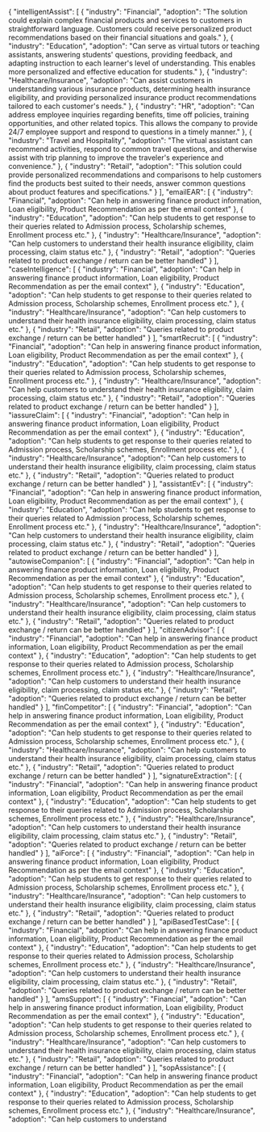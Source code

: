 {
  "intelligentAssist": [
    { "industry": "Financial", "adoption": "The solution could explain complex financial products and services to customers in straightforward language. Customers could receive personalized product recommendations based on their financial situations and goals." },
    { "industry": "Education", "adoption": "Can serve as virtual tutors or teaching assistants, answering students' questions, providing feedback, and adapting instruction to each learner's level of understanding. This enables more personalized and effective education for students." },
    { "industry": "Healthcare/Insurance", "adoption": "Can assist customers in understanding various insurance products, determining health insurance eligibility, and providing personalized insurance product recommendations tailored to each customer's needs." },
    { "industry": "HR", "adoption": "Can address employee inquiries regarding benefits, time off policies, training opportunities, and other related topics. This allows the company to provide 24/7 employee support and respond to questions in a timely manner." },
    { "industry": "Travel and Hospitality", "adoption": "The virtual assistant can recommend activities, respond to common travel questions, and otherwise assist with trip planning to improve the traveler's experience and convenience." },
    { "industry": "Retail", "adoption": "This solution could provide personalized recommendations and comparisons to help customers find the products best suited to their needs, answer common questions about product features and specifications." }
  ],
  "emailEAR": [
    { "industry": "Financial", "adoption": "Can help in answering finance product information, Loan eligibility, Product Recommendation as per the email context" },
    { "industry": "Education", "adoption": "Can help students to get response to their queries related to Admission process, Scholarship schemes, Enrollment process etc." },
    { "industry": "Healthcare/Insurance", "adoption": "Can help customers to understand their health insurance eligibility, claim processing, claim status etc." },
    { "industry": "Retail", "adoption": "Queries related to product exchange / return can be better handled" }
  ],
  "caseIntelligence": [
    { "industry": "Financial", "adoption": "Can help in answering finance product information, Loan eligibility, Product Recommendation as per the email context" },
    { "industry": "Education", "adoption": "Can help students to get response to their queries related to Admission process, Scholarship schemes, Enrollment process etc." },
    { "industry": "Healthcare/Insurance", "adoption": "Can help customers to understand their health insurance eligibility, claim processing, claim status etc." },
    { "industry": "Retail", "adoption": "Queries related to product exchange / return can be better handled" }
  ],
  "smartRecruit": [
    { "industry": "Financial", "adoption": "Can help in answering finance product information, Loan eligibility, Product Recommendation as per the email context" },
    { "industry": "Education", "adoption": "Can help students to get response to their queries related to Admission process, Scholarship schemes, Enrollment process etc." },
    { "industry": "Healthcare/Insurance", "adoption": "Can help customers to understand their health insurance eligibility, claim processing, claim status etc." },
    { "industry": "Retail", "adoption": "Queries related to product exchange / return can be better handled" }
  ],
  "iassureClaim": [
    { "industry": "Financial", "adoption": "Can help in answering finance product information, Loan eligibility, Product Recommendation as per the email context" },
    { "industry": "Education", "adoption": "Can help students to get response to their queries related to Admission process, Scholarship schemes, Enrollment process etc." },
    { "industry": "Healthcare/Insurance", "adoption": "Can help customers to understand their health insurance eligibility, claim processing, claim status etc." },
    { "industry": "Retail", "adoption": "Queries related to product exchange / return can be better handled" }
  ],
  "assistantEv": [
    { "industry": "Financial", "adoption": "Can help in answering finance product information, Loan eligibility, Product Recommendation as per the email context" },
    { "industry": "Education", "adoption": "Can help students to get response to their queries related to Admission process, Scholarship schemes, Enrollment process etc." },
    { "industry": "Healthcare/Insurance", "adoption": "Can help customers to understand their health insurance eligibility, claim processing, claim status etc." },
    { "industry": "Retail", "adoption": "Queries related to product exchange / return can be better handled" }
  ],
  "autowiseCompanion": [
    { "industry": "Financial", "adoption": "Can help in answering finance product information, Loan eligibility, Product Recommendation as per the email context" },
    { "industry": "Education", "adoption": "Can help students to get response to their queries related to Admission process, Scholarship schemes, Enrollment process etc." },
    { "industry": "Healthcare/Insurance", "adoption": "Can help customers to understand their health insurance eligibility, claim processing, claim status etc." },
    { "industry": "Retail", "adoption": "Queries related to product exchange / return can be better handled" }
  ],
  "citizenAdvisor": [
    { "industry": "Financial", "adoption": "Can help in answering finance product information, Loan eligibility, Product Recommendation as per the email context" },
    { "industry": "Education", "adoption": "Can help students to get response to their queries related to Admission process, Scholarship schemes, Enrollment process etc." },
    { "industry": "Healthcare/Insurance", "adoption": "Can help customers to understand their health insurance eligibility, claim processing, claim status etc." },
    { "industry": "Retail", "adoption": "Queries related to product exchange / return can be better handled" }
  ],
  "finCompetitor": [
    { "industry": "Financial", "adoption": "Can help in answering finance product information, Loan eligibility, Product Recommendation as per the email context" },
    { "industry": "Education", "adoption": "Can help students to get response to their queries related to Admission process, Scholarship schemes, Enrollment process etc." },
    { "industry": "Healthcare/Insurance", "adoption": "Can help customers to understand their health insurance eligibility, claim processing, claim status etc." },
    { "industry": "Retail", "adoption": "Queries related to product exchange / return can be better handled" }
  ],
  "signatureExtraction": [
    { "industry": "Financial", "adoption": "Can help in answering finance product information, Loan eligibility, Product Recommendation as per the email context" },
    { "industry": "Education", "adoption": "Can help students to get response to their queries related to Admission process, Scholarship schemes, Enrollment process etc." },
    { "industry": "Healthcare/Insurance", "adoption": "Can help customers to understand their health insurance eligibility, claim processing, claim status etc." },
    { "industry": "Retail", "adoption": "Queries related to product exchange / return can be better handled" }
  ],
  "aiForce": [
    { "industry": "Financial", "adoption": "Can help in answering finance product information, Loan eligibility, Product Recommendation as per the email context" },
    { "industry": "Education", "adoption": "Can help students to get response to their queries related to Admission process, Scholarship schemes, Enrollment process etc." },
    { "industry": "Healthcare/Insurance", "adoption": "Can help customers to understand their health insurance eligibility, claim processing, claim status etc." },
    { "industry": "Retail", "adoption": "Queries related to product exchange / return can be better handled" }
  ],
  "apiBasedTestCase": [
    { "industry": "Financial", "adoption": "Can help in answering finance product information, Loan eligibility, Product Recommendation as per the email context" },
    { "industry": "Education", "adoption": "Can help students to get response to their queries related to Admission process, Scholarship schemes, Enrollment process etc." },
    { "industry": "Healthcare/Insurance", "adoption": "Can help customers to understand their health insurance eligibility, claim processing, claim status etc." },
    { "industry": "Retail", "adoption": "Queries related to product exchange / return can be better handled" }
  ],
  "amsSupport": [
    { "industry": "Financial", "adoption": "Can help in answering finance product information, Loan eligibility, Product Recommendation as per the email context" },
    { "industry": "Education", "adoption": "Can help students to get response to their queries related to Admission process, Scholarship schemes, Enrollment process etc." },
    { "industry": "Healthcare/Insurance", "adoption": "Can help customers to understand their health insurance eligibility, claim processing, claim status etc." },
    { "industry": "Retail", "adoption": "Queries related to product exchange / return can be better handled" }
  ],
  "sopAssistance": [
    { "industry": "Financial", "adoption": "Can help in answering finance product information, Loan eligibility, Product Recommendation as per the email context" },
    { "industry": "Education", "adoption": "Can help students to get response to their queries related to Admission process, Scholarship schemes, Enrollment process etc." },
    { "industry": "Healthcare/Insurance", "adoption": "Can help customers to understand
